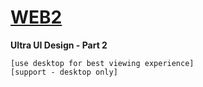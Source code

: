 # [WEB2](https://samvabyat1.github.io/web2/#/)
**Ultra UI Design - Part 2**
```
[use desktop for best viewing experience]
[support - desktop only]
```
<!-- Dribble Link https://dribbble.com/shots/21399882-Arcenergy-Web-Site-Design-Landing-Page-Home-Page-UI -->
